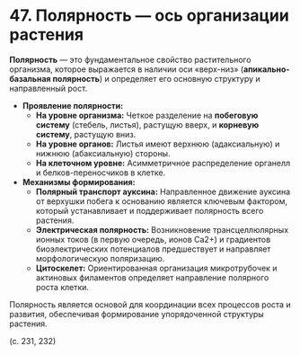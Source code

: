 # 47. Полярность — ось организации растения

**Полярность** — это фундаментальное свойство растительного организма, которое выражается в наличии оси «верх-низ» (**апикально-базальная полярность**) и определяет его основную структуру и направленный рост.

*   **Проявление полярности:**
    *   **На уровне организма:** Четкое разделение на **побеговую систему** (стебель, листья), растущую вверх, и **корневую систему**, растущую вниз.
    *   **На уровне органов:** Листья имеют верхнюю (адаксиальную) и нижнюю (абаксиальную) стороны.
    *   **На клеточном уровне:** Асимметричное распределение органелл и белков-переносчиков в клетке.
*   **Механизмы формирования:**
    *   **Полярный транспорт ауксина:** Направленное движение ауксина от верхушки побега к основанию является ключевым фактором, который устанавливает и поддерживает полярность всего растения.
    *   **Электрическая полярность:** Возникновение трансцеллюлярных ионных токов (в первую очередь, ионов Ca2+) и градиентов биоэлектрических потенциалов предшествует и направляет морфологическую поляризацию.
    *   **Цитоскелет:** Ориентированная организация микротрубочек и актиновых филаментов определяет направление полярного роста клетки.

Полярность является основой для координации всех процессов роста и развития, обеспечивая формирование упорядоченной структуры растения.

(с. 231, 232)

